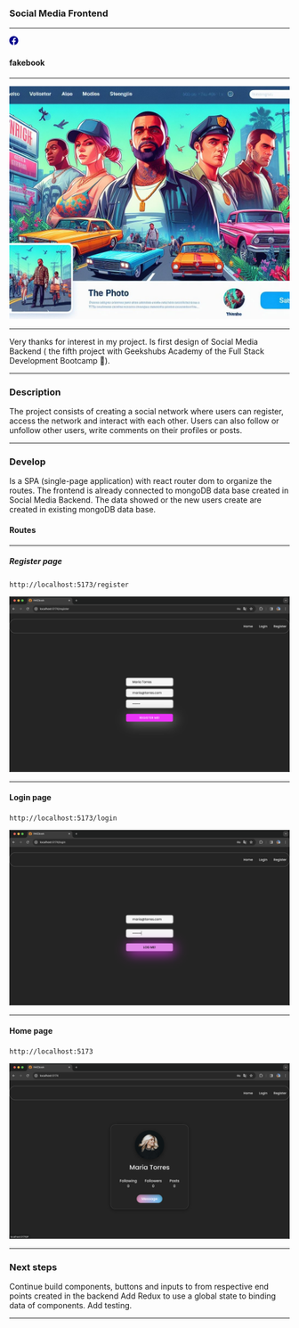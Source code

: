 ### Social Media Frontend

---

 <svg xmlns="http://www.w3.org/2000/svg" width="16" height="16" fill="darkblue" class="bi bi-facebook" viewBox="0 0 16 16">
  <path d="M16 8.049c0-4.446-3.582-8.05-8-8.05C3.58 0-.002 3.603-.002 8.05c0 4.017 2.926 7.347 6.75 7.951v-5.625h-2.03V8.05H6.75V6.275c0-2.017 1.195-3.131 3.022-3.131.876 0 1.791.157 1.791.157v1.98h-1.009c-.993 0-1.303.621-1.303 1.258v1.51h2.218l-.354 2.326H9.25V16c3.824-.604 6.75-3.934 6.75-7.951"/>
</svg>

<h4> fakebook </h4>

---

<img src="./public/1.jpeg"/>

---

Very thanks for interest in my project. Is first design of Social Media Backend ( the fifth project with Geekshubs Academy of the Full Stack Development Bootcamp 🚀).

---

### Description

The project consists of creating a social network where users can register, access the network and interact with each other.
Users can also follow or unfollow other users, write comments on their profiles or posts.

---

### Develop

Is a SPA (single-page application) with react router dom to organize the routes.
The frontend is already connected to mongoDB data base created in Social Media Backend.
The data showed or the new users create are created in existing mongoDB data base.

#### Routes

---

##### Register page

`http://localhost:5173/register`

<img src="./public/registerPage.png"/>

---

#### Login page

`http://localhost:5173/login`

<img src="./public/logingpage.png"/>

---

#### Home page

`http://localhost:5173`

<img src="./public/homepage.png"/>

---

### Next steps

Continue build components, buttons and inputs to from respective end points created in the backend
Add Redux to use a global state to binding data of components.
Add testing.

---
